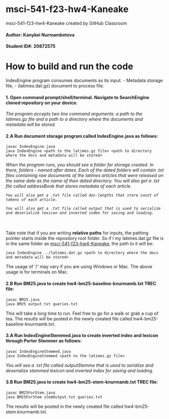 # msci-541-f23-hw4-Kaneake
msci-541-f23-hw4-Kaneake created by GitHub Classroom
#### Author: Kanykei Nurmambetova
#### Student ID#: 20872575

# How to build and run the code

IndexEngine program consumes documents as its input. - Metadata storage file, - (latimes.dat.gz) document to process file.

#### 1. Open command prompt/shell/terminal. Navigate to SearchEngine cloned repository on your device.

<i>
  The program accepts two line command arguments: a path to the latimes.gz file and a path to a directory
  where the documents and metadata will be stored. 
</i>

#### 2.A Run document storage program called IndexEngine.java as follows:
```
javac IndexEngine.java
java IndexEngine <path to the latimes.gz file> <path to directory where the docs and metadata will be stored>
```
<p>
  <i>
    When the program runs, you should see a folder for storage created. In there, folders - named after dates. Each of the dated folders will contain .txt files containing raw documents of the latimes articles that were released on the same date as the name of their dated directory.
    You will also get a .txt file called addressBook that stores metadata of each article.

    You will also get a .txt file called doc-lengths that store count of tokens of each article.

    You will also get a .txt file called output that is used to serialize and deserialize lexicon and inverted index for saving and loading.
  </i>
  <br><br>
  Take note that if you are writing <b>relative paths</b> for inputs, the pathing pointer starts inside the repository root folder.
  So if I my latimes.dat.gz file is in the same folder as <u>msci-541-f23-hw4-Kaneake</u>, the path to it will be:

  ```
  java IndexEngine ../latimes.dat.gz <path to directory where the docs and metadata will be stored>
  ```

  The usage of '/' may vary if you are using Windows or Mac. The above usage is for terminals on Mac.
</p>

#### 2.B Run BM25.java to create hw4-bm25-baseline-knurmamb.txt TREC file:
```
javac BM25.java
java BM25 output.txt queries.txt
```
This will take a long time to run. Feel free to go for a walk or grab a cup of tea. The results will be posted in the newly created file called hw4-bm25-baseline-knurmamb.txt.

#### 3.A Run IndexEngineStemmed.java to create inverted index and lexicon through Porter Stemmer as follows:
```
javac IndexEngineStemmed.java
java IndexEngineStemmed <path to the latimes.gz file>
```
<p>
  <i>
    You will see a .txt file called outputStemme that is used to serialize and deserialize stemmed lexicon and inverted index for saving and loading.
  </i>
</p>

#### 3.B Run BM25.java to create hw4-bm25-stem-knurmamb.txt TREC file:
```
javac BM25ForStem.java
java BM25ForStem stemOutput.txt queries.txt
```
The results will be posted in the newly created file called hw4-bm25-stem.knurmamb.txt.

